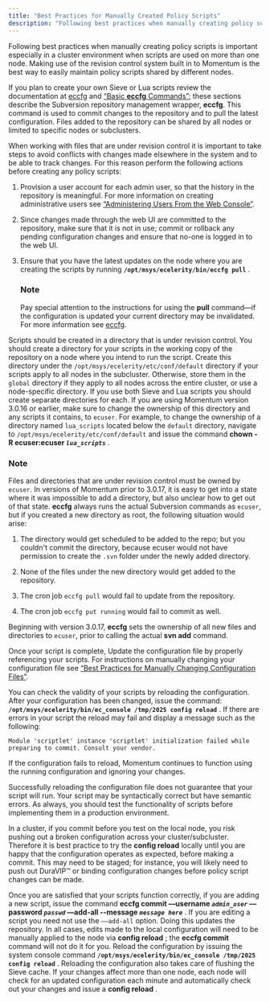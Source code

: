 ```yaml
---
title: "Best Practices for Manually Created Policy Scripts"
description: "Following best practices when manually creating policy scripts is important especially in a cluster environment when scripts are used on more than one node Making use of the revision control system built in to Momentum is the best way to easily maintain policy scripts shared by different nodes If you..."
---
```


Following best practices when manually creating policy scripts is important especially in a cluster environment when scripts are used on more than one node. Making use of the revision control system built in to Momentum is the best way to easily maintain policy scripts shared by different nodes.

If you plan to create your own Sieve or Lua scripts review the documentation at [eccfg](/momentum/3/3-reference/executable-eccfg) and [“Basic **eccfg** Commands”](/momentum/3/3-reference/conf-adding-configuration-files#conf.eccfg.commands); these sections describe the Subversion repository management wrapper, **eccfg**. This command is used to commit changes to the repository and to pull the latest configuration. Files added to the repository can be shared by all nodes or limited to specific nodes or subclusters.

When working with files that are under revision control it is important to take steps to avoid conflicts with changes made elsewhere in the system and to be able to track changes. For this reason perform the following actions before creating any policy scripts:

1.  Provision a user account for each admin user, so that the history in the repository is meaningful. For more information on creating administrative users see [“Administering Users From the Web Console”](/momentum/3/3-reference/web-3-users).

2.  Since changes made through the web UI are committed to the repository, make sure that it is not in use; commit or rollback any pending configuration changes and ensure that no-one is logged in to the web UI.

3.  Ensure that you have the latest updates on the node where you are creating the scripts by running **`/opt/msys/ecelerity/bin/eccfg pull`**      .

    ### Note

    Pay special attention to the instructions for using the **pull** command—if the configuration is updated your current directory may be invalidated. For more information see [eccfg](/momentum/3/3-reference/executable-eccfg).

Scripts should be created in a directory that is under revision control. You should create a directory for your scripts in the working copy of the repository on a node where you intend to run the script. Create this directory under the `/opt/msys/ecelerity/etc/conf/default` directory if your scripts apply to all nodes in the subcluster. Otherwise, store them in the `global` directory if they apply to all nodes across the entire cluster, or use a node-specific directory. If you use both Sieve and Lua scripts you should create separate directories for each. If you are using Momentum version 3.0.16 or earlier, make sure to change the ownership of this directory and any scripts it contains, to `ecuser`. For example, to change the ownership of a directory named `lua_scripts` located below the `default` directory, navigate to `/opt/msys/ecelerity/etc/conf/default` and issue the command **chown -R ecuser:ecuser *`lua_scripts`***                                 .

### Note

Files and directories that are under revision control must be owned by `ecuser`. In versions of Momentum prior to 3.0.17, it is easy to get into a state where it was impossible to add a directory, but also unclear how to get out of that state. **eccfg** always runs the actual Subversion commands as `ecuser`, but if you created a new directory as root, the following situation would arise:

1.  The directory would get scheduled to be added to the repo; but you couldn't commit the directory, because ecuser would not have permission to create the `.svn` folder under the newly added directory.

2.  None of the files under the new directory would get added to the repository.

3.  The cron job `eccfg pull` would fail to update from the repository.

4.  The cron job `eccfg put running` would fail to commit as well.

Beginning with version 3.0.17, **eccfg** sets the ownership of all new files and directories to `ecuser`, prior to calling the actual **svn add**     command.

Once your script is complete, Update the configuration file by properly referencing your scripts. For instructions on manually changing your configuration file see [“Best Practices for Manually Changing Configuration Files”](/momentum/3/3-reference/conf-manual-changes).

You can check the validity of your scripts by reloading the configuration. After your configuration has been changed, issue the command: **`/opt/msys/ecelerity/bin/ec_console /tmp/2025 config reload`**                         . If there are errors in your script the reload may fail and display a message such as the following:

```
Module 'scriptlet' instance 'scriptlet' initialization failed while
preparing to commit. Consult your vendor.
```

If the configuration fails to reload, Momentum continues to function using the running configuration and ignoring your changes.

Successfully reloading the configuration file does not guarantee that your script will run. Your script may be syntactically correct but have semantic errors. As always, you should test the functionality of scripts before implementing them in a production environment.

In a cluster, if you commit before you test on the local node, you risk pushing out a broken configuration across your cluster/subcluster. Therefore it is best practice to try the **config reload**        locally until you are happy that the configuration operates as expected, before making a commit. This may need to be staged; for instance, you will likely need to push out DuraVIP™ or binding configuration changes before policy script changes can be made.

Once you are satisfied that your scripts function correctly, if you are adding a new script, issue the command **eccfg commit ––username *`admin_user`* ––password *`passwd`* ––add-all --message *`message here`***                                                                                             . If you are editing a script you need not use the `––add-all` option. Doing this updates the repository. In all cases, edits made to the local configuration will need to be manually applied to the node via **config reload** ; the **eccfg commit**        command will not do it for you. Reload the configuration by issuing the system console command **`/opt/msys/ecelerity/bin/ec_console /tmp/2025 config reload`**                         . Reloading the configuration also takes care of flushing the Sieve cache. If your changes affect more than one node, each node will check for an updated configuration each minute and automatically check out your changes and issue a **config reload** .